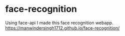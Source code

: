 # face-recognition

Using face-api I made this face recognition webapp.<br/>
https://manwindersingh1712.github.io/face-recognition/<br/>
